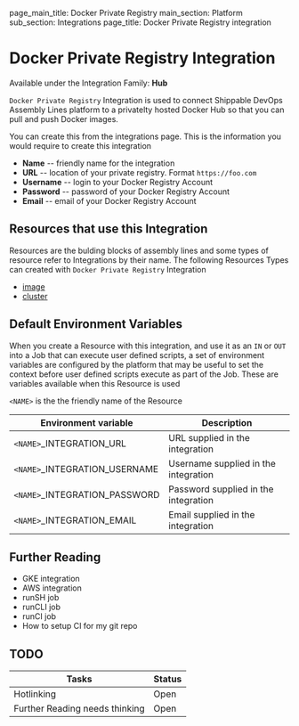 page_main_title: Docker Private Registry
main_section: Platform
sub_section: Integrations
page_title: Docker Private Registry integration

# Docker Private Registry Integration

Available under the Integration Family: **Hub**

`Docker Private Registry` Integration is used to connect Shippable DevOps Assembly Lines platform to a privatelty hosted Docker Hub so that you can pull and push Docker images. 

You can create this from the integrations page. This is the information you would require to create this integration

* **Name** -- friendly name for the integration
* **URL** -- location of your private registry. Format `https://foo.com`
* **Username** -- login to your Docker Registry Account
* **Password** -- password of your Docker Registry Account
* **Email** -- email of your Docker Registry Account

## Resources that use this Integration
Resources are the bulding blocks of assembly lines and some types of resource refer to Integrations by their name. The following Resources Types can created with `Docker Private Registry` Integration 

* [image]()
* [cluster]()

## Default Environment Variables
When you create a Resource with this integration, and use it as an `IN` or `OUT` into a Job that can execute user defined scripts, a set of environment variables are configured by the platform that may be useful to set the context before user defined scripts execute as part of the Job. These are variables available when this Resource is used

`<NAME>` is the the friendly name of the Resource

| Environment variable						| Description                         |
| ------------- 								|------------------------------------ |
| `<NAME>`\_INTEGRATION\_URL   			| URL supplied in the integration |
| `<NAME>`\_INTEGRATION\_USERNAME   		| Username supplied in the integration |
| `<NAME>`\_INTEGRATION\_PASSWORD			| Password supplied in the integration |
| `<NAME>`\_INTEGRATION\_EMAIL			| Email supplied in the integration |

## Further Reading
* GKE integration
* AWS integration
* runSH job
* runCLI job
* runCI job
* How to setup CI for my git repo

## TODO
| Tasks   |      Status    |
|----------|-------------|
| Hotlinking |  Open |
| Further Reading needs thinking|  Open |
